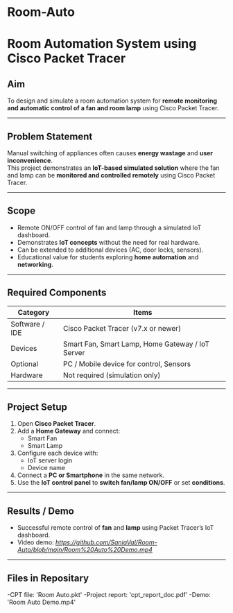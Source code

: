 # Room-Auto
# Room Automation System using Cisco Packet Tracer

## Aim
To design and simulate a room automation system for **remote monitoring and automatic control of a fan and room lamp** using Cisco Packet Tracer.

---

## Problem Statement
Manual switching of appliances often causes **energy wastage** and **user inconvenience**.  
This project demonstrates an **IoT-based simulated solution** where the fan and lamp can be **monitored and controlled remotely** using Cisco Packet Tracer.

---

## Scope
- Remote ON/OFF control of fan and lamp through a simulated IoT dashboard.
- Demonstrates **IoT concepts** without the need for real hardware.
- Can be extended to additional devices (AC, door locks, sensors).
- Educational value for students exploring **home automation** and **networking**.

---

## Required Components
| Category      | Items                                       |
|---------------|---------------------------------------------|
| Software / IDE| Cisco Packet Tracer (v7.x or newer)          |
| Devices       | Smart Fan, Smart Lamp, Home Gateway / IoT Server |
| Optional      | PC / Mobile device for control, Sensors     |
| Hardware      | Not required (simulation only)              |

---

## Project Setup
1. Open **Cisco Packet Tracer**.
2. Add a **Home Gateway** and connect:
   - Smart Fan  
   - Smart Lamp
3. Configure each device with:
   - IoT server login  
   - Device name
4. Connect a **PC or Smartphone** in the same network.
5. Use the **IoT control panel** to **switch fan/lamp ON/OFF** or set **conditions**.

---

## Results / Demo
- Successful remote control of **fan** and **lamp** using Packet Tracer’s IoT dashboard.
- Video demo: *https://github.com/SaniaVal/Room-Auto/blob/main/Room%20Auto%20Demo.mp4*


---
## Files in Repositary
-CPT file: 'Room Auto.pkt'
-Project report: 'cpt_report_doc.pdf'
-Demo: 'Room Auto Demo.mp4'

